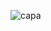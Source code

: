 ![capa](https://user-images.githubusercontent.com/65691094/212744524-e8a9fe51-f5a3-4179-aca3-1054dc570a5a.png)
